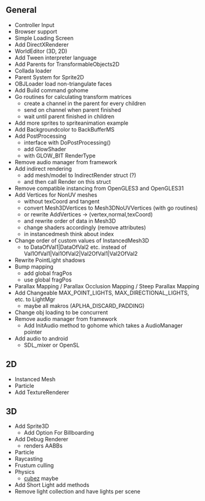 ## General

+ Controller Input
+ Browser support
+ Simple Loading Screen
+ Add DirectXRenderer
+ WorldEditor (3D, 2D)
+ Add Tween interpreter language
+ Add Parents for TransformableObjects2D
+ Collada loader
+ Parent System for Sprite2D
+ OBJLoader load non-triangulate faces
+ Add Build command gohome
+ Go routines for calculating transform matrices
    - create a channel in the parent for every children
    - send on channel when parent finished
    - wait until parent finished in children
+ Add more sprites to spriteanimation example
+ Add Backgroundcolor to BackBufferMS
+ Add PostProcessing
    - interface with DoPostProcessing()
    - add GlowShader
    - with GLOW_BIT RenderType
+ Remove audio manager from framework
+ Add indirect rendering
    - add mesh/model to IndirectRender struct (?)
    - and then call Render on this struct
+ Remove compatible instancing from OpenGLES3 and OpenGLES31
+ Add Vertices for NonUV meshes
    - without texCoord and tangent
    - convert Mesh3DVertices to Mesh3DNoUVVertices (with go routines)
    - or rewrite AddVertices -> (vertex,normal,texCoord)
    - and rewrite order of data in Mesh3D
    - change shaders accordingly (remove attributes)
    - in instancedmesh think about index
+ Change order of custom values of InstancedMesh3D
    - to DataOfVal1|DataOfVal2 etc. instead of Val1OfVal1|Val1OfVal2|Val2OfVal1|Val2OfVal2
+ Rewrite PointLight shadows
+ Bump mapping
    - add global fragPos
    - use global fragPos
+ Parallax Mapping / Parallax Occlusion Mapping / Steep Parallax Mapping
+ Add Changeable MAX_POINT_LIGHTS, MAX_DIRECTIONAL_LIGHTS, etc. to LightMgr
    - maybe all makros (APLHA_DISCARD_PADDING)
+ Change obj loading to be concurrent
+ Remove audio manager from framework
	- Add InitAudio method to gohome which takes a AudioManager pointer
+ Add audio to android
    - SDL_mixer or OpenSL

## 2D

+ Instanced Mesh
+ Particle
+ Add TextureRenderer

## 3D

+ Add Sprite3D
    - Add Option For Billboarding
+ Add Debug Renderer
    - renders AABBs
+ Particle
+ Raycasting
+ Frustum culling
+ Physics
	- [cubez](https://github.com/tbogdala/cubez) maybe
+ Add Short Light add methods
+ Remove light collection and have lights per scene
